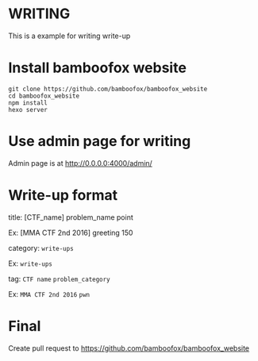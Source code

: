 # WRITING

This is a example for writing write-up

# Install bamboofox website
```
git clone https://github.com/bamboofox/bamboofox_website
cd bamboofox_website
npm install
hexo server
```
# Use admin page for writing 

Admin page is at http://0.0.0.0:4000/admin/

# Write-up format

title: [CTF_name] problem_name point

Ex: [MMA CTF 2nd 2016] greeting 150

category: `write-ups`

Ex: `write-ups` 

tag: `CTF name` `problem_category`

Ex: `MMA CTF 2nd 2016` `pwn`

# Final

Create pull request to https://github.com/bamboofox/bamboofox_website

